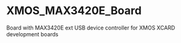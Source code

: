 XMOS_MAX3420E_Board
===================

Board with MAX3420E ext USB device controller for XMOS XCARD development boards
